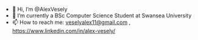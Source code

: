 - 👋 Hi, I’m @AlexVesely
- 🌱 I’m currently a BSc Computer Science Student at Swansea University
- 📫 How to reach me: veselyalex11@gmail.com , https://www.linkedin.com/in/alex-vesely/
